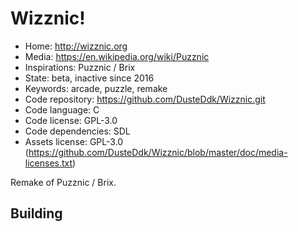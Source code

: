 # Wizznic!

- Home: http://wizznic.org
- Media: https://en.wikipedia.org/wiki/Puzznic
- Inspirations: Puzznic / Brix
- State: beta, inactive since 2016
- Keywords: arcade, puzzle, remake
- Code repository: https://github.com/DusteDdk/Wizznic.git
- Code language: C
- Code license: GPL-3.0
- Code dependencies: SDL
- Assets license: GPL-3.0 (https://github.com/DusteDdk/Wizznic/blob/master/doc/media-licenses.txt)

Remake of Puzznic / Brix.

## Building
